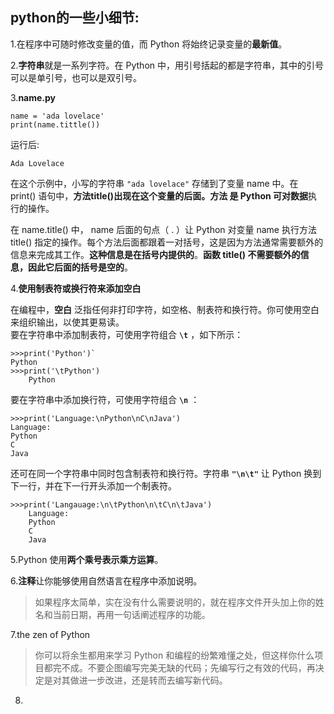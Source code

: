 ## python的一些小细节:
1.在程序中可随时修改变量的值，而 Python 将始终记录变量的**最新值**。

2.**字符串**就是一系列字符。在 Python 中，用引号括起的都是字符串，其中的引号可以是单引号，也可以是双引号。  
  
3.**name.py**   

	name = 'ada lovelace'  
	print(name.tittle())     
运行后:   

	Ada Lovelace
   
在这个示例中，小写的字符串 `"ada lovelace"` 存储到了变量 name 中。在 print() 语句中，**方法title()**出现在这个变量的后面。方法 是 Python 可对**数据**执行的操作。
  
在 name.title() 中， name 后面的句点（ . ）让 Python 对变量 name 执行方法 title() 指定的操作。每个方法后面都跟着一对括号，这是因为方法通常需要额外的信息来完成其工作。**这种信息是在括号内提供的**。**函数 title() 不需要额外的信息，因此它后面的括号是空的**。
  
4.**使用制表符或换行符来添加空白**  

在编程中，**空白** 泛指任何非打印字符，如空格、制表符和换行符。你可使用空白来组织输出，以使其更易读。  
要在字符串中添加制表符，可使用字符组合 **`\t`** ，如下所示：    
  
	>>>print('Python')` 
	Python 
	>>>print('\tPython')  
	    Python   
 
要在字符串中添加换行符，可使用字符组合 **`\n`** ：  

	>>>print('Language:\nPython\nC\nJava')  
	Language:  
	Python  
	C  
	Java  

还可在同一个字符串中同时包含制表符和换行符。字符串 **`"\n\t"`** 让 Python 换到下一行，并在下一行开头添加一个制表符。    

	>>>print('Langauage:\n\tPython\n\tC\n\tJava')    
	    Language:    
	    Python    
	    C     
	    Java     

5.Python 使用**两个乘号表示乘方运算**。 
 
6.**注释**让你能够使用自然语言在程序中添加说明。
  
>如果程序太简单，实在没有什么需要说明的，就在程序文件开头加上你的姓名和当前日期，再用一句话阐述程序的功能。
  
7.the zen of Python  
>你可以将余生都用来学习 Python 和编程的纷繁难懂之处，但这样你什么项目都完不成。不要企图编写完美无缺的代码；先编写行之有效的代码，再决定是对其做进一步改进，还是转而去编写新代码。  

8.
